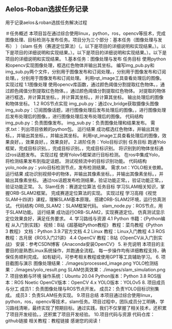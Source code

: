 ## Aelos-Roban选拔任务记录
用于记录aelos＆roban选拔任务解决过程

＃任务概述
本项目旨在通过综合使用linux，python，ros，opencv等技术，完成图像处理、目标检测与发布任务。项目分为三个部分：基本任务（图像处理与发布） ）（slam 任务（赛道定位算法）（。以下是项目的详细说明和实现结果。）。以下是项目的详细说明和实现结果。）。以下是项目的详细说明和实现结果。）。以下是项目的详细说明和实现结果。
1.基本任务：图像处理与发布
任务目标
使用python和opencv实现图像处理，框选红色物体并输出其坐标。
编写img_pub.py和img_sub.py两个文件，分别用于图像发布和订阅处理。，分别用于图像发布和订阅处理。，分别用于图像发布和订阅处理。
利用rqt_image工具查看处理后的图像。
实现过程
1.1图像处理
使用opencv库函数，通过颜色阈值分割提取红色物体。，通过颜色阈值分割提取红色物体。，通过颜色阈值分割提取红色物体。
对提取的物体进行框选，并计算其坐标。，并计算其坐标。，并计算其坐标。
输出处理后的图像和物体坐标。
1.2 ROS节点实现
img_pub.py：通过cv_bridge获取摄像头图像
img_sub.py：订阅图像话题，进行图像处理后发布处理后的图像。，进行图像处理后发布处理后的图像。，进行图像处理后发布处理后的图像。
代码结构
img_pub.py：负责图像发布。
img_sub.py：负责图像处理和结果发布。
需求.txt：列出项目依赖的python包。
运行结果
成功框选红色物体，并输出其坐标。，并输出其坐标。，并输出其坐标。
利用rqt_image工具查看处理后的图像，效果良好。，效果良好。，效果良好。
2.进阶任务：Yolo目标识别
任务目标
跑通Yolo框架，完成目标识别。，完成目标识别。，完成目标识别。
将识别到的物体坐标通过ros话题发布。
实现过程
使用Yolov5框架进行目标检测。
在ros中集成Yolo，将检测结果发布到指定话题。
测试视频流中的目标识别功能。
代码结构
yolo_node.py：yolo目标检测节点，发布检测结果。
需求.txt：YOLO相关依赖。
运行结果
成功识别视频中的物体，并输出其像素坐标。，并输出其像素坐标。，并输出其像素坐标。
通过ros话题发布检测结果，验证功能正常。，验证功能正常。，验证功能正常。
3。Slam任务：赛道定位算法
任务目标
学习SLAM相关知识，掌握ORB-SLAM2框架。
完成赛道定位算法的实现。
实现过程
学习高翔《视觉SLAM十四讲》课程，理解SLAM基本原理。
搭建ORB-SLAM2环境，运行仿真测试。
代码结构
ORB_SLAM2：SLAM框架代码。
slam_node.py：ROS节点，用于SLAM功能。
运行结果
成功运行ORB-SLAM2，实现赛道定位。
仿真测试显示定位效果良好，满足任务要求。
4. 学习路线与资源
4.1 Python
书籍：《Python编程 从入门到实践》
视频：B站《超基础Python教程》
教程：菜鸟教程《Python 3 教程》
文档：Python 3.9.7官方文档
4.2 Linux
教程：Linux入门教程
4.3 ROS
教程：古月居《ROS入门21讲》
4.4 OpenCV
教程：B站《OpenCV从入门到实战》
安装：参考CSDN博客《Anaconda安装OpenCV》
5. 补充说明
本项目的主要目的是熟悉Linux系统操作，并跑通全流程。
每一步操作均有详细教程支持，确保任务顺利完成。
如有疑问，可参考相关教程或使用GPT等工具辅助学习。
6. 项目截图与演示
图像处理结果：./images/processed_image.png
YOLO检测结果：./images/yolo_result.png
SLAM仿真效果：./images/slam_simulation.png
7. 项目依赖与环境
操作系统：Ubuntu 20.04
Python版本：Python 3.8
ROS版本：ROS Noetic
OpenCV版本：OpenCV 4.x
YOLO版本：YOLOv5
8. 项目成员与分工
成员1：负责图像处理与ROS节点开发。
成员2：负责YOLO目标识别集成。
成员3：负责SLAM任务实现。
9.项目总结
本项目通过综合使用linux，python，ros，opencv等技术，slam任务。项目过程中，团队成员分工明确，学习路线清晰，最终实现了预期目标。通过实践，我们不仅掌握了相关技术，还积累了项目开发经验。，还积累了项目开发经验。
10.项目代码与资源
代码仓库：github链接
相关教程：教程链接
感谢您的阅读！
